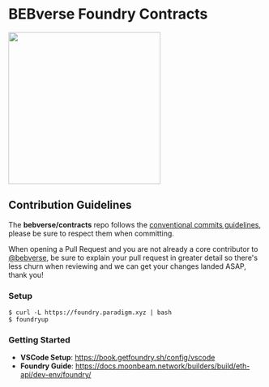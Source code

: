 # BEBverse Foundry Contracts

<img src="https://i.imgur.com/4GgGyWY.png" width="300" />

## Contribution Guidelines

The **bebverse/contracts** repo follows the [conventional commits guidelines](https://www.conventionalcommits.org/en/v1.0.0/#summary), please be sure to respect them when committing.

When opening a Pull Request and you are not already a core contributor to [@bebverse](https://github.com/bebverse), be sure to explain your pull request in greater detail so there's less churn when reviewing and we can get your changes landed ASAP, thank you!

### Setup

```
$ curl -L https://foundry.paradigm.xyz | bash
$ foundryup
```

### Getting Started

- **VSCode Setup**: https://book.getfoundry.sh/config/vscode
- **Foundry Guide**: https://docs.moonbeam.network/builders/build/eth-api/dev-env/foundry/
